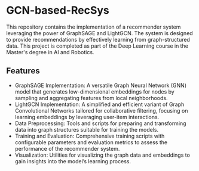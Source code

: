 # GCN-based-RecSys
This repository contains the implementation of a recommender system leveraging the power of GraphSAGE and LightGCN. The system is designed to provide recommendations by effectively learning from graph-structured data. This project is completed as part of the Deep Learning course in the Master's degree in AI and Robotics.
## Features
- GraphSAGE Implementation: A versatile Graph Neural Network (GNN) model that generates low-dimensional embeddings for nodes by sampling and aggregating features from local neighborhoods.
- LightGCN Implementation: A simplified and efficient variant of Graph Convolutional Networks tailored for collaborative filtering, focusing on learning embeddings by leveraging user-item interactions.
- Data Preprocessing: Tools and scripts for preparing and transforming data into graph structures suitable for training the models.
- Training and Evaluation: Comprehensive training scripts with configurable parameters and evaluation metrics to assess the performance of the recommender system.
- Visualization: Utilities for visualizing the graph data and embeddings to gain insights into the model’s learning process.

